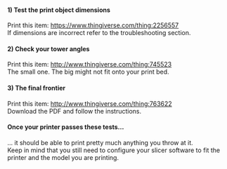 #### 1) Test the print object dimensions
Print this item: https://www.thingiverse.com/thing:2256557  
If dimensions are incorrect refer to the troubleshooting section.

#### 2) Check your tower angles
Print this item: http://www.thingiverse.com/thing:745523  
The small one. The big might not fit onto your print bed.

#### 3) The final frontier
Print this item: http://www.thingiverse.com/thing:763622  
Download the PDF and follow the instructions.

#### Once your printer passes these tests...
... it should be able to print pretty much anything you throw at it.  
Keep in mind that you still need to configure your slicer software to fit the printer and the model you are printing.